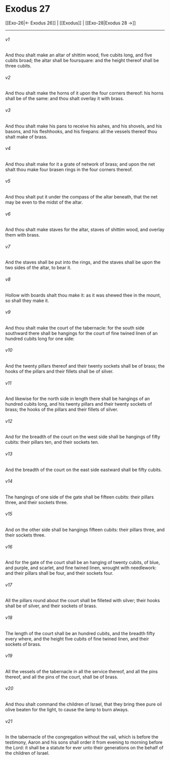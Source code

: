 # Exodus 27

[[Exo-26|← Exodus 26]] | [[Exodus]] | [[Exo-28|Exodus 28 →]]
***

###### v1
And thou shalt make an altar of shittim wood, five cubits long, and five cubits broad; the altar shall be foursquare: and the height thereof shall be three cubits.
###### v2
And thou shalt make the horns of it upon the four corners thereof: his horns shall be of the same: and thou shalt overlay it with brass.
###### v3
And thou shalt make his pans to receive his ashes, and his shovels, and his basons, and his fleshhooks, and his firepans: all the vessels thereof thou shalt make of brass.
###### v4
And thou shalt make for it a grate of network of brass; and upon the net shalt thou make four brasen rings in the four corners thereof.
###### v5
And thou shalt put it under the compass of the altar beneath, that the net may be even to the midst of the altar.
###### v6
And thou shalt make staves for the altar, staves of shittim wood, and overlay them with brass.
###### v7
And the staves shall be put into the rings, and the staves shall be upon the two sides of the altar, to bear it.
###### v8
Hollow with boards shalt thou make it: as it was shewed thee in the mount, so shall they make it.
###### v9
And thou shalt make the court of the tabernacle: for the south side southward there shall be hangings for the court of fine twined linen of an hundred cubits long for one side:
###### v10
And the twenty pillars thereof and their twenty sockets shall be of brass; the hooks of the pillars and their fillets shall be of silver.
###### v11
And likewise for the north side in length there shall be hangings of an hundred cubits long, and his twenty pillars and their twenty sockets of brass; the hooks of the pillars and their fillets of silver.
###### v12
And for the breadth of the court on the west side shall be hangings of fifty cubits: their pillars ten, and their sockets ten.
###### v13
And the breadth of the court on the east side eastward shall be fifty cubits.
###### v14
The hangings of one side of the gate shall be fifteen cubits: their pillars three, and their sockets three.
###### v15
And on the other side shall be hangings fifteen cubits: their pillars three, and their sockets three.
###### v16
And for the gate of the court shall be an hanging of twenty cubits, of blue, and purple, and scarlet, and fine twined linen, wrought with needlework: and their pillars shall be four, and their sockets four.
###### v17
All the pillars round about the court shall be filleted with silver; their hooks shall be of silver, and their sockets of brass.
###### v18
The length of the court shall be an hundred cubits, and the breadth fifty every where, and the height five cubits of fine twined linen, and their sockets of brass.
###### v19
All the vessels of the tabernacle in all the service thereof, and all the pins thereof, and all the pins of the court, shall be of brass.
###### v20
And thou shalt command the children of Israel, that they bring thee pure oil olive beaten for the light, to cause the lamp to burn always.
###### v21
In the tabernacle of the congregation without the vail, which is before the testimony, Aaron and his sons shall order it from evening to morning before the Lord: it shall be a statute for ever unto their generations on the behalf of the children of Israel. 
